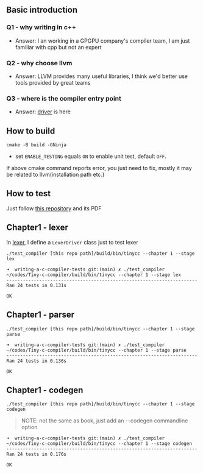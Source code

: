 ## Basic introduction

### Q1 - why writing in c++

* Answer: I an working in a GPGPU company's compiler team, I am just familiar with cpp but not an expert

### Q2 - why choose llvm

* Answer: LLVM provides many useful libraries, I think we'd better use tools provided by great teams

### Q3 - where is the compiler entry point

* Answer: [driver](src/Driver/main.cpp) is here

## How to build

`cmake -B build -GNinja`

* set `ENABLE_TESTING` equals `ON` to enable unit test, default `OFF`.

If above cmake command reports error, you just need to fix, mostly it may be related to llvm(installation path etc.)

## How to test

Just follow [this repository](https://github.com/nlsandler/writing-a-c-compiler-tests/blob/main/README.md) and its PDF


## Chapter1 - lexer

In [lexer](include/Lexer/Lexer.h), I define a `LexerDriver` class just to test lexer

`./test_compiler [this repo path]/build/bin/tinycc --chapter 1 --stage lex`

  ```
➜  writing-a-c-compiler-tests git:(main) ✗ ./test_compiler ~/codes/Tiny-c-compiler/build/bin/tinycc --chapter 1 --stage lex
----------------------------------------------------------------------
Ran 24 tests in 0.131s

OK
  ```

## Chapter1 - parser

`./test_compiler [this repo path]/build/bin/tinycc --chapter 1 --stage parse`

  ```
➜  writing-a-c-compiler-tests git:(main) ✗ ./test_compiler ~/codes/Tiny-c-compiler/build/bin/tinycc --chapter 1 --stage parse
----------------------------------------------------------------------
Ran 24 tests in 0.136s

OK
  ```

## Chapter1 - codegen

`./test_compiler [this repo path]/build/bin/tinycc --chapter 1 --stage codegen`

> NOTE: not the same as book, just add an --codegen commandline option

```
➜  writing-a-c-compiler-tests git:(main) ✗ ./test_compiler ~/codes/Tiny-c-compiler/build/bin/tinycc --chapter 1 --stage codegen
----------------------------------------------------------------------
Ran 24 tests in 0.176s

OK
```
